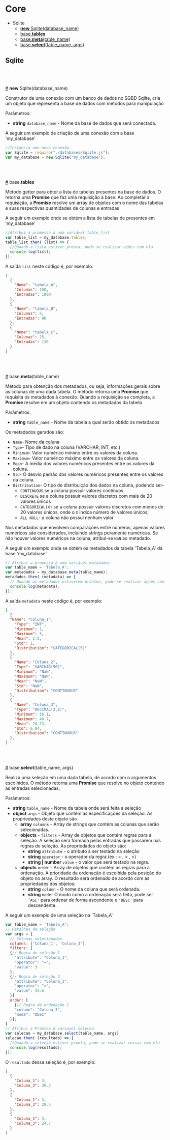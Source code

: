 # Core

- Sqlite
  - [__new__ Sqlite(database_name)](#Sqlite)
  - [base.__tables__](#base.tables)
  - [base.__meta__(table_name)](#base.meta)
  - [base.__select__(table_name, args)](#base.select)


## Sqlite

<br/>
<br/>

<a href="#Sqlite" name="Sqlite">#</a> **new** Sqlite(database_name)

Construtor de uma conexão com um banco de dados no SGBD Sqlite, cria um objeto que representa a base de dados com métodos para manipulação

Parâmetros:
- **string** `database_name` - Nome da base de dados que será conectada.

A seguir um exemplo de criação de uma conexão com a base 'my_database'

```javascript
//Instancia uma nova conexão.
var Sqlite = require("./databases/Sqlite.js");
var my_database = new Sqlite('my_database');
```

<br>
<br>

<a href="#base.tables" name="base.tables">#</a> base.__tables__

Método getter para obter a lista de tabelas presentes na base de dados. O retorna uma **Promise** que faz uma requisição à base. Ao completar a requisição, a **Promise** resolve um array de objetos com o nome das tabelas e suas respectivas quantidades de colunas e entradas

A seguir um exemplo onde se obtém a lista de tabelas de presentes em 'my_database'

```javascript
//Atribui à promessa à uma variável table_list
var table_list = my_database.tables;
table_list.then( (list) => {
  //Quando a lista estiver pronta, pode-se realizar ações com ela
  console.log(list);
});
```

A saída ```list``` neste código é, por exemplo:
```JSON
[
  {
    "Nome": "tabela_A",
    "Colunas": 100,
    "Entradas": 1000
  },
  {
    "Nome": "tabela_B",
    "Colunas": 5,
    "Entradas": 90
  },
  {
    "Nome": "tabela_C",
    "Colunas": 25,
    "Entradas": 130
  }
]
```
<br>
<br>

<a href="#base.meta" name="base.meta">#</a> base.__meta__(table_name)

Método para obtenção dos metadados, ou seja, informações gerais sobre as colunas de uma dada tabela. O método retorna uma **Promise** que requisita os metadados à conexão. Quando a requisição se completa, a **Promise** resolve em um objeto contendo os metadados da tabela

Parâmetros:
- **string** `table_name` - Nome da tabela a qual serão obtido os metadados

Os metadados gerados são:
- ```Name```- Nome da coluna
- ```Type```- Tipo de dado na coluna (VARCHAR, INT, etc.)
- ```Minimum```- Valor numérico mínimo entre os valores da coluna.
- ```Maximum```- Valor numérico máximo entre os valores da coluna.
- ```Mean```- A média dos valores numéricos presentes entre os valores da coluna.
- ```Std```-  O desvio padrão dos valores numéricos presentes entre os valores da coluna.
- ```Distribution```- O tipo de distribuição dos dados na coluna, podendo ser-
  - ```CONTINUOUS``` se a coluna possuir valores contínuos
  - ```DISCRETE``` se a coluna possuir valores discretos com mais de 20 valores únicos
  - ```CATEGORICAL(X)``` se a coluna possuir valores discretos com menos de 20 valores únicos, onde o ```X``` indica número de valores únicos;
  - ```ALL NULL```- a coluna não possui nenhum valor

Nos metadados que envolvem comparações entre números, apenas valores numéricos são considerados, incluindo strings puramente numéricas. Se não houver valores numéricos na coluna, atribui-se ```NaN``` ao metadado.

A seguir um exemplo onde se obtém os metadados da tabela 'Tabela_A' da base 'my_database'

```javascript
// Atribui a promessa à uma variável metadados
var table_name = 'Tabela_A';
var metadados = my_database.meta(table_name);
metadados.then( (metadata) => {
  // Quando os metadados estiverem prontos, pode-se realizar ações com ele
  console.log(metadata);
});
```
A saída ```metadata``` neste código é, por exemplo:
```JSON
[
  {
  "Name": "Coluna_1",
    "Type": "INT",
    "Minimum": 1,
    "Maximum": 5,
    "Mean": 2.5,
    "Std": 1,
    "Distribution": "CATEGORICAL(5)"
  },
  {
    "Name": "Coluna_2",
    "Type": "VARCHAR(50)",
    "Minimum": "NaN",
    "Maximum": "NaN",
    "Mean": "NaN",
    "Std": "NaN",
    "Distribution": "CONTINUOUS"
  },
  {
    "Name": "Coluna_3",
    "Type": "DECIMAL(3,1)",
    "Minimum": 16.1,
    "Maximum": 40.7,
    "Mean": 28.13,
    "Std": 6.94,
    "Distribution": "CONTINUOUS"
  },
]
```

<br>
<br>

<a href="#base.select" name="base.select">#</a> base.__select__(table_name, args)

Realiza uma seleção em uma dada tabela, de acordo com o argumentos escolhidos. O método retorna uma **Promise** que resolve no objeto contendo as entradas selecionadas.

Parâmetros:
- **string** `table_name` - Nome da tabela onde será feita a seleção
- **object** `args` - Objeto que contém as especificações da seleção. As propriedades deste objeto são
  - **array** `columns` - Array de strings que contém as colunas que serão selecionadas.
  - **objects** - `filters` - Array de objetos que contém regras para a seleção. A seleção será formada pelas entradas que passarem nas regras de seleção. As propriedades do objeto são:
    - **string** `attribute` - o atributo à ser testado na seleção
    - **string** `operator` - o operador da regra (ex.: = ,  > , <)
    - **string | number** `value` - o valor que será testado na regra.
  - **objects** `order` - Array de objetos que contém as regras para a ordenação. A prioridade da ordenação é escolhida pela posição do objeto no array. O resultado será ordenado de acordo com as propriedades dos objetos:
    - **string** `column` - O nome da coluna que será ordenada.
    - **string** `mode`- O modo como a ordenação será feita, pode ser `'ASC'` para ordenar de forma ascendente e `'DESC'` para descendente.



A seguir um exemplo de uma seleção na 'Tabela_A'
```javascript
var table_name = 'Tabela_A';
// Detalhes da seleção
var args = {
  // Colunas selecionadas
  columns: ['Coluna_1', 'Coluna_3'],
  filters: [
  {// Regra de seleção 1
    "attribute": "Coluna_1",
    "operator": "=",
    "value": 3
  },
  {// Regra de seleção 2
    "attribute": "Coluna_3",
    "operator": "<",
    "value": 35.6
  }]
  order: [
    {// Regra de ordenação 1
    "column": "Coluna_3",
    "mode": "DESC"
  }];
}
// Atribui a Promise à variavel selecao
var selecao = my_database.select(table_name, args)
selecao.then( (resultado) => {
  //Quando a seleção estiver pronta, pode-se realizar coisas com ela
  console.log(resultado);
});
```

O ```resultado``` dessa seleção é, por exemplo:

```JSON
[
  {
    "Coluna_1": 3,
    "Coluna_3": 30.2
  },
  {
    "Coluna_1": 3,
    "Coluna_3": 28.5
  },
  {
    "Coluna_1": 3,
    "Coluna_3": 24.7
  }
]
```
